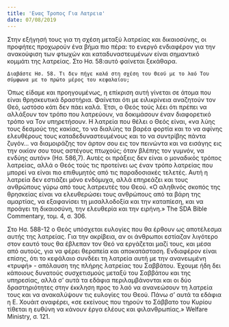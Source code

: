 ```yaml
---
title: 'Ενας Τροπος Για Λατρεια'
date: 07/08/2019
---
```


Στην εξήγησή τους για τη σχέση μεταξύ λατρείας και δικαιοσύνης, οι προφήτες προχωρούν ένα βήμα πιο πέρα: το ενεργό ενδιαφέρον για την ανακούφιση των φτωχών και καταδυναστευμένων είναι σημαντικό κομμάτι της λατρείας. Στο Ησ. 58:αυτό φαίνεται ξεκάθαρα. 

`Διαβάστε Ησ. 58. Τι δεν πήγε καλά στη σχέση του Θεού με το λαό Του σύμφωνα με το πρώτο μέρος του κεφαλαίου;`

Όπως είδαμε και προηγουμένως, η επίκριση αυτή γίνεται σε άτομα που είναι θρησκευτικά δραστήρια. Φαίνεται ότι με ειλικρίνεια αναζητούν τον Θεό, ωστόσο κάτι δεν πάει καλά. Έτσι, ο Θεός τούς λέει ότι πρέπει να αλλάξουν τον τρόπο που λατρεύουν, να δοκιμάσουν έναν διαφορετικό τρόπο να Τον υπηρετήσουν. Η λατρεία που θέλει ο Θεός είναι, «να λύης τους δεσμούς της κακίας, το να διαλύης τα βαρέα φορτία και το να αφίνης ελευθέρους τους καταδεδυναστευμένους και το να συντρίβης πάντα ζυγόν… να διαμοιράζης τον άρτον σου εις τον πεινώντα και να εισάγης εις την οικίαν σου τους αστέγους πτωχούς; όταν βλέπης τον γυμνόν, να ενδύης αυτόν» (Ησ. 586,7). Αυτές οι πράξεις δεν είναι ο μοναδικός τρόπος λατρείας, αλλά ο Θεός τούς τις προτείνει ως έναν τρόπο λατρείας που μπορεί να είναι πιο επιθυμητός από τις παραδοσιακές τελετές. Αυτή η λατρεία δεν εστιάζει μόνο ενδόμυχα, αλλά επηρεάζει και τους ανθρώπους γύρω από τους λατρευτές του Θεού. «Ο αληθινός σκοπός της θρησκείας είναι να ελευθερώσει τους ανθρώπους από τα βάρη της αμαρτίας, να εξαφανίσει τη μισαλλοδοξία και την καταπίεση, και να προάγει τη δικαιοσύνη, την ελευθερία και την ειρήνη.» The SDA Bible Commentary, τομ. 4, σ. 306.

Στο Ησ. 588-12 ο Θεός υπόσχεται ευλογίες που θα έρθουν ως αποτέλεσμα αυτής της λατρείας. Για την ακρίβεια, αν οι άνθρωποι εστίαζαν λιγότερο στον εαυτό τους θα έβλεπαν τον Θεό να εργάζεται μαζί τους, και μέσα από αυτούς, για να φέρει θεραπεία και αποκατάσταση. Ενδιαφέρον είναι επίσης, ότι το κεφάλαιο συνδέει τη λατρεία αυτή με την ανανεωμένη «τρυφή» - απόλαυση της πλήρης λατρείας του Σαββάτου. Έχουμε ήδη δει κάποιους δυνατούς συσχετισμούς μεταξύ του Σαββάτου και της υπηρεσίας, αλλά σ’ αυτά τα εδάφια περιλαμβάνονται και οι δύο δραστηριότητες στην έκκληση προς το λαό να ανανεώσουν τη λατρεία τους και να ανακαλύψουν τις ευλογίες του Θεού. Πάνω σ’ αυτά τα εδάφια η Ε. Χουάιτ αναφέρει, «σε εκείνους που τηρούν το Σάββατο του Κυρίου τίθεται η ευθύνη να κάνουν έργα ελέους και φιλανθρωπίας.» Welfare Ministry, σ. 121.
